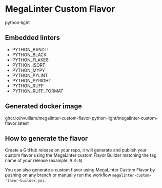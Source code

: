 # MegaLinter Custom Flavor

python-light

## Embedded linters

  - PYTHON_BANDIT
  - PYTHON_BLACK
  - PYTHON_FLAKE8
  - PYTHON_ISORT
  - PYTHON_MYPY
  - PYTHON_PYLINT
  - PYTHON_PYRIGHT
  - PYTHON_RUFF
  - PYTHON_RUFF_FORMAT

## Generated docker image

ghcr.io/nvuillam/megalinter-custom-flavor-python-light/megalinter-custom-flavor:latest

## How to generate the flavor

Create a GitHub release on your repo, it will generate and publish your custom flavor using the MegaLinter custom Flavor Builder matching the tag name of your release (example: `9.0.0`)

You can also generate a custom flavor using MegaLinter Custom Flavor by pushing on any branch or manually run the workflow `megalinter-custom-flavor-builder.yml`.
